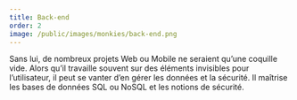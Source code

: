 ```yaml
---
title: Back-end
order: 2 
image: /public/images/monkies/back-end.png
---
```


Sans lui, de nombreux projets Web ou Mobile ne seraient qu’une coquille vide. Alors qu’il travaille souvent sur des éléments invisibles pour l’utilisateur, il peut se vanter d’en gérer les données et la sécurité. Il maîtrise les bases de données SQL ou NoSQL et les notions de sécurité.
